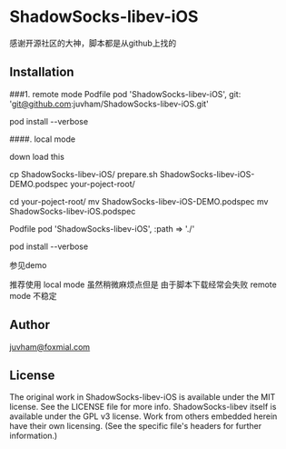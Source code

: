 # ShadowSocks-libev-iOS

感谢开源社区的大神，脚本都是从github上找的

## Installation

###1. remote mode
Podfile 
pod 'ShadowSocks-libev-iOS', git: 'git@github.com:juvham/ShadowSocks-libev-iOS.git'

pod install --verbose

####. local mode

down load this

cp ShadowSocks-libev-iOS/ prepare.sh ShadowSocks-libev-iOS-DEMO.podspec  your-poject-root/

cd your-poject-root/
mv ShadowSocks-libev-iOS-DEMO.podspec  mv ShadowSocks-libev-iOS.podspec 

Podfile 
pod 'ShadowSocks-libev-iOS', :path => './'

pod install --verbose


参见demo

推荐使用 local mode 虽然稍微麻烦点但是 由于脚本下载经常会失败 remote mode 不稳定
## Author
juvham@foxmial.com
## License

The original work in ShadowSocks-libev-iOS is available under the MIT license. See the LICENSE file for more info.
ShadowSocks-libev itself is available under the GPL v3 license.
Work from others embedded herein have their own licensing. (See the specific file's headers for further information.)
